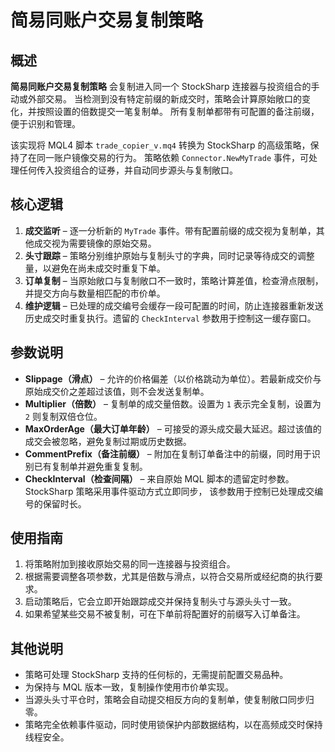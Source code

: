 # 简易同账户交易复制策略

## 概述

**简易同账户交易复制策略** 会复制进入同一个 StockSharp 连接器与投资组合的手动或外部交易。
当检测到没有特定前缀的新成交时，策略会计算原始敞口的变化，并按照设置的倍数提交一笔复制单。
所有复制单都带有可配置的备注前缀，便于识别和管理。

该实现将 MQL4 脚本 `trade_copier_v.mq4` 转换为 StockSharp 的高级策略，保持了在同一账户镜像交易的行为。
策略依赖 `Connector.NewMyTrade` 事件，可处理任何传入投资组合的证券，并自动同步源头与复制敞口。

## 核心逻辑

1. **成交监听** – 逐一分析新的 `MyTrade` 事件。带有配置前缀的成交视为复制单，其他成交视为需要镜像的原始交易。
2. **头寸跟踪** – 策略分别维护原始与复制头寸的字典，同时记录等待成交的调整量，以避免在尚未成交时重复下单。
3. **订单复制** – 当原始敞口与复制敞口不一致时，策略计算差值，检查滑点限制，并提交方向与数量相匹配的市价单。
4. **维护逻辑** – 已处理的成交编号会缓存一段可配置的时间，防止连接器重新发送历史成交时重复执行。遗留的
   `CheckInterval` 参数用于控制这一缓存窗口。

## 参数说明

- **Slippage（滑点）** – 允许的价格偏差（以价格跳动为单位）。若最新成交价与原始成交价之差超过该值，则不会发送复制单。
- **Multiplier（倍数）** – 复制单的成交量倍数。设置为 `1` 表示完全复制，设置为 `2` 则复制双倍仓位。
- **MaxOrderAge（最大订单年龄）** – 可接受的源头成交最大延迟。超过该值的成交会被忽略，避免复制过期或历史数据。
- **CommentPrefix（备注前缀）** – 附加在复制订单备注中的前缀，同时用于识别已有复制单并避免重复复制。
- **CheckInterval（检查间隔）** – 来自原始 MQL 脚本的遗留定时参数。StockSharp 策略采用事件驱动方式立即同步，
  该参数用于控制已处理成交编号的保留时长。

## 使用指南

1. 将策略附加到接收原始交易的同一连接器与投资组合。
2. 根据需要调整各项参数，尤其是倍数与滑点，以符合交易所或经纪商的执行要求。
3. 启动策略后，它会立即开始跟踪成交并保持复制头寸与源头头寸一致。
4. 如果希望某些交易不被复制，可在下单前将配置好的前缀写入订单备注。

## 其他说明

- 策略可处理 StockSharp 支持的任何标的，无需提前配置交易品种。
- 为保持与 MQL 版本一致，复制操作使用市价单实现。
- 当源头头寸平仓时，策略会自动提交相反方向的复制单，使复制敞口同步归零。
- 策略完全依赖事件驱动，同时使用锁保护内部数据结构，以在高频成交时保持线程安全。
